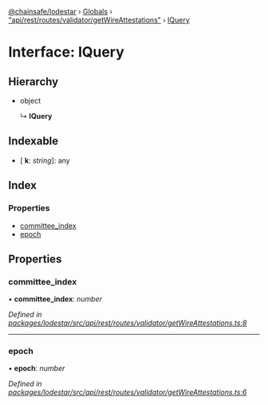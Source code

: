 [@chainsafe/lodestar](../README.md) › [Globals](../globals.md) › ["api/rest/routes/validator/getWireAttestations"](../modules/_api_rest_routes_validator_getwireattestations_.md) › [IQuery](_api_rest_routes_validator_getwireattestations_.iquery.md)

# Interface: IQuery

## Hierarchy

* object

  ↳ **IQuery**

## Indexable

* \[ **k**: *string*\]: any

## Index

### Properties

* [committee_index](_api_rest_routes_validator_getwireattestations_.iquery.md#committee_index)
* [epoch](_api_rest_routes_validator_getwireattestations_.iquery.md#epoch)

## Properties

###  committee_index

• **committee_index**: *number*

*Defined in [packages/lodestar/src/api/rest/routes/validator/getWireAttestations.ts:8](https://github.com/ChainSafe/lodestar/blob/9dda0faba/packages/lodestar/src/api/rest/routes/validator/getWireAttestations.ts#L8)*

___

###  epoch

• **epoch**: *number*

*Defined in [packages/lodestar/src/api/rest/routes/validator/getWireAttestations.ts:6](https://github.com/ChainSafe/lodestar/blob/9dda0faba/packages/lodestar/src/api/rest/routes/validator/getWireAttestations.ts#L6)*
